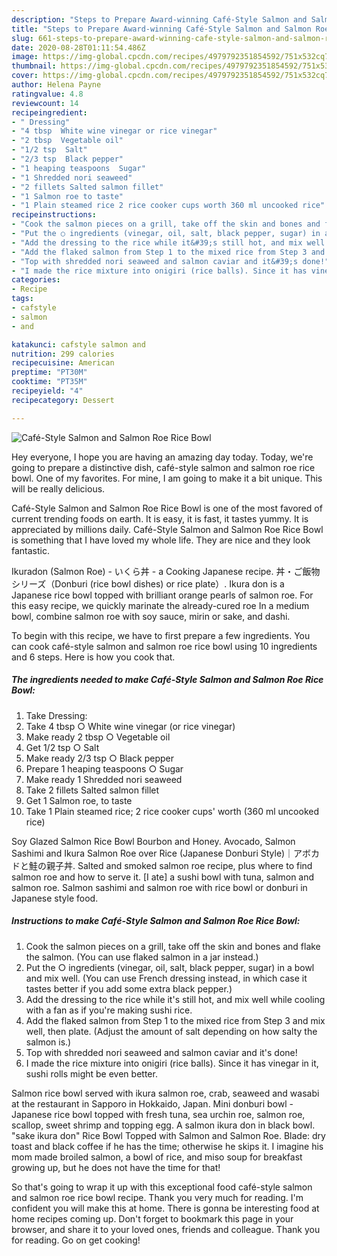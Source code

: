 ```yaml
---
description: "Steps to Prepare Award-winning Café-Style Salmon and Salmon Roe Rice Bowl"
title: "Steps to Prepare Award-winning Café-Style Salmon and Salmon Roe Rice Bowl"
slug: 661-steps-to-prepare-award-winning-cafe-style-salmon-and-salmon-roe-rice-bowl
date: 2020-08-28T01:11:54.486Z
image: https://img-global.cpcdn.com/recipes/4979792351854592/751x532cq70/cafe-style-salmon-and-salmon-roe-rice-bowl-recipe-main-photo.jpg
thumbnail: https://img-global.cpcdn.com/recipes/4979792351854592/751x532cq70/cafe-style-salmon-and-salmon-roe-rice-bowl-recipe-main-photo.jpg
cover: https://img-global.cpcdn.com/recipes/4979792351854592/751x532cq70/cafe-style-salmon-and-salmon-roe-rice-bowl-recipe-main-photo.jpg
author: Helena Payne
ratingvalue: 4.8
reviewcount: 14
recipeingredient:
- " Dressing"
- "4 tbsp  White wine vinegar or rice vinegar"
- "2 tbsp  Vegetable oil"
- "1/2 tsp  Salt"
- "2/3 tsp  Black pepper"
- "1 heaping teaspoons  Sugar"
- "1 Shredded nori seaweed"
- "2 fillets Salted salmon fillet"
- "1 Salmon roe to taste"
- "1 Plain steamed rice 2 rice cooker cups worth 360 ml uncooked rice"
recipeinstructions:
- "Cook the salmon pieces on a grill, take off the skin and bones and flake the salmon. (You can use flaked salmon in a jar instead.)"
- "Put the ○ ingredients (vinegar, oil, salt, black pepper, sugar) in a bowl and mix well. (You can use French dressing instead, in which case it tastes better if you add some extra black pepper.)"
- "Add the dressing to the rice while it&#39;s still hot, and mix well while cooling with a fan as if you&#39;re making sushi rice."
- "Add the flaked salmon from Step 1 to the mixed rice from Step 3 and mix well, then plate. (Adjust the amount of salt depending on how salty the salmon is.)"
- "Top with shredded nori seaweed and salmon caviar and it&#39;s done!"
- "I made the rice mixture into onigiri (rice balls). Since it has vinegar in it, sushi rolls might be even better."
categories:
- Recipe
tags:
- cafstyle
- salmon
- and

katakunci: cafstyle salmon and 
nutrition: 299 calories
recipecuisine: American
preptime: "PT30M"
cooktime: "PT35M"
recipeyield: "4"
recipecategory: Dessert

---
```



![Café-Style Salmon and Salmon Roe Rice Bowl](https://img-global.cpcdn.com/recipes/4979792351854592/751x532cq70/cafe-style-salmon-and-salmon-roe-rice-bowl-recipe-main-photo.jpg)

Hey everyone, I hope you are having an amazing day today. Today, we're going to prepare a distinctive dish, café-style salmon and salmon roe rice bowl. One of my favorites. For mine, I am going to make it a bit unique. This will be really delicious.

Café-Style Salmon and Salmon Roe Rice Bowl is one of the most favored of current trending foods on earth. It is easy, it is fast, it tastes yummy. It is appreciated by millions daily. Café-Style Salmon and Salmon Roe Rice Bowl is something that I have loved my whole life. They are nice and they look fantastic.

Ikuradon (Salmon Roe) - いくら丼 - a Cooking Japanese recipe. 丼・ご飯物シリーズ（Donburi (rice bowl dishes) or rice plate）. Ikura don is a Japanese rice bowl topped with brilliant orange pearls of salmon roe. For this easy recipe, we quickly marinate the already-cured roe In a medium bowl, combine salmon roe with soy sauce, mirin or sake, and dashi.


To begin with this recipe, we have to first prepare a few ingredients. You can cook café-style salmon and salmon roe rice bowl using 10 ingredients and 6 steps. Here is how you cook that.

<!--inarticleads1-->

##### The ingredients needed to make Café-Style Salmon and Salmon Roe Rice Bowl:

1. Take  Dressing:
1. Take 4 tbsp ○ White wine vinegar (or rice vinegar)
1. Make ready 2 tbsp ○ Vegetable oil
1. Get 1/2 tsp ○ Salt
1. Make ready 2/3 tsp ○ Black pepper
1. Prepare 1 heaping teaspoons ○ Sugar
1. Make ready 1 Shredded nori seaweed
1. Take 2 fillets Salted salmon fillet
1. Get 1 Salmon roe, to taste
1. Take 1 Plain steamed rice; 2 rice cooker cups&#39; worth (360 ml uncooked rice)


Soy Glazed Salmon Rice Bowl Bourbon and Honey. Avocado, Salmon Sashimi and Ikura Salmon Roe over Rice (Japanese Donburi Style)｜アボカドと鮭の親子丼. Salted and smoked salmon roe recipe, plus where to find salmon roe and how to serve it. [I ate] a sushi bowl with tuna, salmon and salmon roe. Salmon sashimi and salmon roe with rice bowl or donburi in Japanese style food. 

<!--inarticleads2-->

##### Instructions to make Café-Style Salmon and Salmon Roe Rice Bowl:

1. Cook the salmon pieces on a grill, take off the skin and bones and flake the salmon. (You can use flaked salmon in a jar instead.)
1. Put the ○ ingredients (vinegar, oil, salt, black pepper, sugar) in a bowl and mix well. (You can use French dressing instead, in which case it tastes better if you add some extra black pepper.)
1. Add the dressing to the rice while it&#39;s still hot, and mix well while cooling with a fan as if you&#39;re making sushi rice.
1. Add the flaked salmon from Step 1 to the mixed rice from Step 3 and mix well, then plate. (Adjust the amount of salt depending on how salty the salmon is.)
1. Top with shredded nori seaweed and salmon caviar and it&#39;s done!
1. I made the rice mixture into onigiri (rice balls). Since it has vinegar in it, sushi rolls might be even better.


Salmon rice bowl served with ikura salmon roe, crab, seaweed and wasabi at the restaurant in Sapporo in Hokkaido, Japan. Mini donburi bowl - Japanese rice bowl topped with fresh tuna, sea urchin roe, salmon roe, scallop, sweet shrimp and topping egg. A salmon ikura don in black bowl. &#34;sake ikura don&#34; Rice Bowl Topped with Salmon and Salmon Roe. Blade: dry toast and black coffee if he has the time; otherwise he skips it. I imagine his mom made broiled salmon, a bowl of rice, and miso soup for breakfast growing up, but he does not have the time for that! 

So that's going to wrap it up with this exceptional food café-style salmon and salmon roe rice bowl recipe. Thank you very much for reading. I'm confident you will make this at home. There is gonna be interesting food at home recipes coming up. Don't forget to bookmark this page in your browser, and share it to your loved ones, friends and colleague. Thank you for reading. Go on get cooking!
